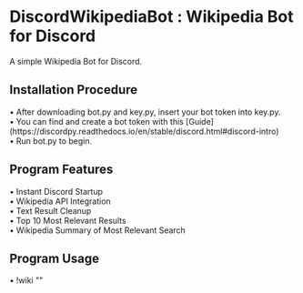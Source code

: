 # DiscordWikipediaBot : Wikipedia Bot for Discord 
A simple Wikipedia Bot for Discord.
<h2> Installation Procedure </h2> 
• After downloading bot.py and key.py, insert your bot token into key.py. <br>
• You can find and create a bot token with this [Guide](https://discordpy.readthedocs.io/en/stable/discord.html#discord-intro) <br>
• Run bot.py to begin. <br>
<h2> Program Features </h2>
• Instant Discord Startup  <br>
• Wikipedia API Integration <br>
• Text Result Cleanup <br>
• Top 10 Most Relevant Results <br>
• Wikipedia Summary of Most Relevant Search <br>
<h2> Program Usage </h2>
• !wiki "<search_query>" <br>
